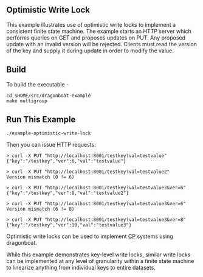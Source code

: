 ## Optimistic Write Lock

This example illustrates use of optimistic write locks to implement a consistent finite state machine.
The example starts an HTTP server which performs queries on GET and proposes updates on PUT.
Any proposed update with an invalid version will be rejected.
Clients must read the version of the key and supply it during update in order to modify the value.

## Build ##
To build the executable -
```
cd $HOME/src/dragonboat-example
make multigroup
```

## Run This Example ##

```
./example-optimistic-write-lock
```

Then you can issue HTTP requests:
```
> curl -X PUT "http://localhost:8001/testkey?val=testvalue"
{"key":"/testkey","ver":6,"val":"testvalue"}

> curl -X PUT "http://localhost:8001/testkey?val=testvalue2"
Version mismatch (0 != 6)

> curl -X PUT "http://localhost:8001/testkey?val=testvalue2&ver=6"
{"key":"/testkey","ver":8,"val":"testvalue2"}

> curl -X PUT "http://localhost:8001/testkey?val=testvalue3&ver=6"
Version mismatch (6 != 8)

> curl -X PUT "http://localhost:8001/testkey?val=testvalue3&ver=8"
{"key":"/testkey","ver":10,"val":"testvalue3"}
```

Optimistic write locks can be used to implement [CP](https://en.wikipedia.org/wiki/CAP_theorem)
systems using dragonboat.

While this example demonstrates key-level write locks, similar write locks can be implemented
at any level of granularity within a finite state machine to linearize anything from individual
keys to entire datasets.
